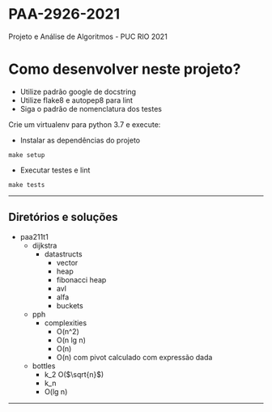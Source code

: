 # PAA-2926-2021
Projeto e Análise de Algoritmos - PUC RIO 2021

# Como desenvolver neste projeto?


- Utilize padrão google de docstring
- Utilize flake8 e autopep8 para lint
- Siga o padrão de nomenclatura dos testes


Crie um virtualenv para python 3.7 e execute:


- Instalar as dependências do projeto

```
make setup
```

- Executar testes e lint

```
make tests
```

---


## Diretórios e soluções

- paa211t1
    - dijkstra
        - datastructs
            - vector            
            - heap
            - fibonacci heap
            - avl
            - alfa
            - buckets
    - pph
        - complexities
            - O(n^2)
            - O(n lg n)
            - O(n)
            - O(n) com pivot calculado com expressão dada
    - bottles
        - k_2 O($\sqrt{n}$)
        - k_n
        - O(lg n)


---
